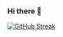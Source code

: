 ### Hi there 👋

<!--
**musagenius345/musagenius345** is a ✨ _special_ ✨ repository because its `README.md` (this file) appears on your GitHub profile.

Here are some ideas to get you started:

- 🔭 I’m currently working on ...
- 🌱 I’m currently learning ...
- 👯 I’m looking to collaborate on ...
- 🤔 I’m looking for help with ...
- 💬 Ask me about ...
- 📫 How to reach me: ...
- 😄 Pronouns: ...
- ⚡ Fun fact: ...
-->

<span align="center">[![GitHub Streak](https://streak-stats.demolab.com?user=musagenius345&theme=highcontrast&sideNums=EB5454&background=45%2CFD957A%2C16BDEB)](https://git.io/streak-stats)</span>

<!--span align="center">![GitHub stats](https://github-readme-stats.vercel.app/api?username=musagenius345&show_icons=true&theme=radical)</span>

![Top Langs](https://github-readme-stats.vercel.app/api/top-langs/?username=musagenius345&hide_progress=true&theme=radical)

<br/>
<p align="center">

![Downloads](https://img.shields.io/github/downloads/musagenius345/musagenius345/total) ![Contributors](https://img.shields.io/github/contributors/musagenius345/musagenius345?color=dark-green) ![Issues](https://img.shields.io/github/issues/musagenius345/musagenius345) ![License] (https://img.shields.io/github/license/musagenius345/musagenius345) -->
</p>

